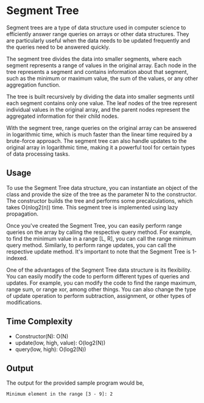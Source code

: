 # Segment Tree

Segment trees are a type of data structure used in computer science to efficiently answer range queries on arrays or other data structures. They are particularly useful when the data needs to be updated frequently and the queries need to be answered quickly.

The segment tree divides the data into smaller segments, where each segment represents a range of values in the original array. Each node in the tree represents a segment and contains information about that segment, such as the minimum or maximum value, the sum of the values, or any other aggregation function.

The tree is built recursively by dividing the data into smaller segments until each segment contains only one value. The leaf nodes of the tree represent individual values in the original array, and the parent nodes represent the aggregated information for their child nodes.

With the segment tree, range queries on the original array can be answered in logarithmic time, which is much faster than the linear time required by a brute-force approach. The segment tree can also handle updates to the original array in logarithmic time, making it a powerful tool for certain types of data processing tasks.

## Usage

To use the Segment Tree data structure, you can instantiate an object of the class and provide the size of the tree as the parameter N to the constructor. The constructor builds the tree and performs some precalculations, which takes O(nlog2(n)) time. This segment tree is implemented using lazy propagation.

Once you've created the Segment Tree, you can easily perform range queries on the array by calling the respective query method. For example, to find the minimum value in a range [L, R], you can call the range minimum query method. Similarly, to perform range updates, you can call the respective update method. It's important to note that the Segment Tree is 1-indexed.

One of the advantages of the Segment Tree data structure is its flexibility. You can easily modify the code to perform different types of queries and updates. For example, you can modify the code to find the range maximum, range sum, or range xor, among other things. You can also change the type of update operation to perform subtraction, assignment, or other types of modifications.

## Time Complexity

- Constructor(N): O(N)
- update(low, high, value): O(log2(N))
- query(low, high): O(log2(N))

## Output

The output for the provided sample program would be,

    Minimum element in the range [3 - 9]: 2